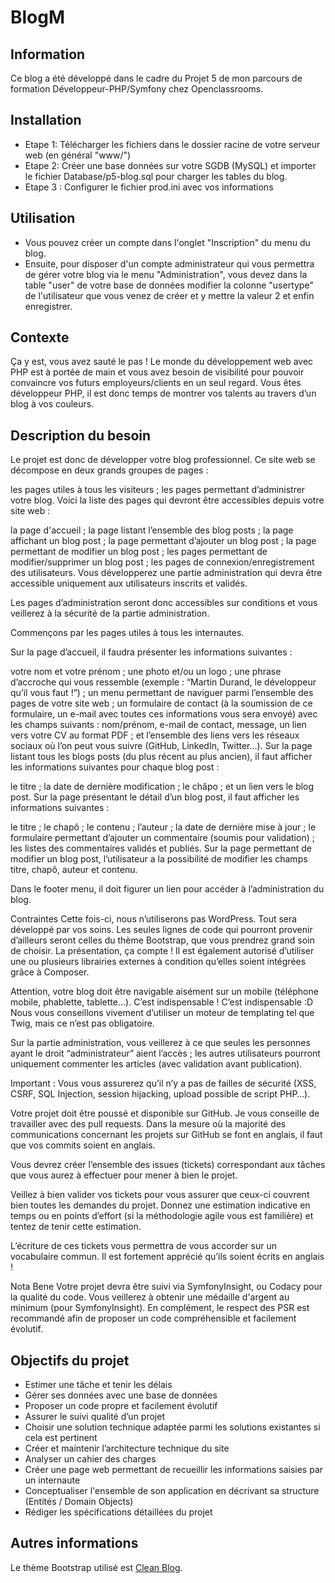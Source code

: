 # BlogM
## Information
Ce blog a été développé dans le cadre du Projet 5 de mon parcours de formation Développeur-PHP/Symfony chez Openclassrooms.

## Installation
* Etape 1: Télécharger les fichiers dans le dossier racine de votre serveur web (en général "www/")
* Etape 2: Créer une base données sur votre SGDB (MySQL) et importer le fichier Database/p5-blog.sql pour charger les tables du blog.
* Etape 3 : Configurer le fichier prod.ini avec vos informations

## Utilisation
* Vous pouvez créer un compte dans l'onglet "Inscription" du menu du blog.
* Ensuite, pour disposer d'un compte administrateur qui vous permettra de gérer votre blog via le menu "Administration", vous devez dans la table "user" de votre base de données modifier la colonne "usertype" de l'utilisateur que vous venez de créer et y mettre la valeur 2 et enfin enregistrer. 

## Contexte
Ça y est, vous avez sauté le pas ! Le monde du développement web avec PHP est à portée de main et vous avez besoin de visibilité pour pouvoir convaincre vos futurs employeurs/clients en un seul regard. Vous êtes développeur PHP, il est donc temps de montrer vos talents au travers d’un blog à vos couleurs.

## Description du besoin
Le projet est donc de développer votre blog professionnel. Ce site web se décompose en deux grands groupes de pages :

les pages utiles à tous les visiteurs ; les pages permettant d’administrer votre blog. Voici la liste des pages qui devront être accessibles depuis votre site web :

la page d'accueil ; la page listant l’ensemble des blog posts ; la page affichant un blog post ; la page permettant d’ajouter un blog post ; la page permettant de modifier un blog post ; les pages permettant de modifier/supprimer un blog post ; les pages de connexion/enregistrement des utilisateurs. Vous développerez une partie administration qui devra être accessible uniquement aux utilisateurs inscrits et validés.

Les pages d’administration seront donc accessibles sur conditions et vous veillerez à la sécurité de la partie administration.

Commençons par les pages utiles à tous les internautes.

Sur la page d’accueil, il faudra présenter les informations suivantes :

votre nom et votre prénom ; une photo et/ou un logo ; une phrase d’accroche qui vous ressemble (exemple : “Martin Durand, le développeur qu’il vous faut !”) ; un menu permettant de naviguer parmi l’ensemble des pages de votre site web ; un formulaire de contact (à la soumission de ce formulaire, un e-mail avec toutes ces informations vous sera envoyé) avec les champs suivants : nom/prénom, e-mail de contact, message, un lien vers votre CV au format PDF ; et l’ensemble des liens vers les réseaux sociaux où l’on peut vous suivre (GitHub, LinkedIn, Twitter…). Sur la page listant tous les blogs posts (du plus récent au plus ancien), il faut afficher les informations suivantes pour chaque blog post :

le titre ; la date de dernière modification ; le châpo ; et un lien vers le blog post. Sur la page présentant le détail d’un blog post, il faut afficher les informations suivantes :

le titre ; le chapô ; le contenu ; l’auteur ; la date de dernière mise à jour ; le formulaire permettant d’ajouter un commentaire (soumis pour validation) ; les listes des commentaires validés et publiés. Sur la page permettant de modifier un blog post, l’utilisateur a la possibilité de modifier les champs titre, chapô, auteur et contenu.

Dans le footer menu, il doit figurer un lien pour accéder à l’administration du blog.

Contraintes
Cette fois-ci, nous n’utiliserons pas WordPress. Tout sera développé par vos soins. Les seules lignes de code qui pourront provenir d’ailleurs seront celles du thème Bootstrap, que vous prendrez grand soin de choisir. La présentation, ça compte ! Il est également autorisé d’utiliser une ou plusieurs librairies externes à condition qu’elles soient intégrées grâce à Composer.

Attention, votre blog doit être navigable aisément sur un mobile (téléphone mobile, phablette, tablette…). C’est indispensable ! C’est indispensable :D Nous vous conseillons vivement d’utiliser un moteur de templating tel que Twig, mais ce n’est pas obligatoire.

Sur la partie administration, vous veillerez à ce que seules les personnes ayant le droit “administrateur” aient l’accès ; les autres utilisateurs pourront uniquement commenter les articles (avec validation avant publication).

Important : Vous vous assurerez qu’il n’y a pas de failles de sécurité (XSS, CSRF, SQL Injection, session hijacking, upload possible de script PHP…).

Votre projet doit être poussé et disponible sur GitHub. Je vous conseille de travailler avec des pull requests. Dans la mesure où la majorité des communications concernant les projets sur GitHub se font en anglais, il faut que vos commits soient en anglais.

Vous devrez créer l’ensemble des issues (tickets) correspondant aux tâches que vous aurez à effectuer pour mener à bien le projet.

Veillez à bien valider vos tickets pour vous assurer que ceux-ci couvrent bien toutes les demandes du projet. Donnez une estimation indicative en temps ou en points d’effort (si la méthodologie agile vous est familière) et tentez de tenir cette estimation.

L’écriture de ces tickets vous permettra de vous accorder sur un vocabulaire commun. Il est fortement apprécié qu’ils soient écrits en anglais !

Nota Bene Votre projet devra être suivi via SymfonyInsight, ou Codacy pour la qualité du code. Vous veillerez à obtenir une médaille d'argent au minimum (pour SymfonyInsight). En complément, le respect des PSR est recommandé afin de proposer un code compréhensible et facilement évolutif.

## Objectifs du projet
* Estimer une tâche et tenir les délais
* Gérer ses données avec une base de données
* Proposer un code propre et facilement évolutif
* Assurer le suivi qualité d’un projet
* Choisir une solution technique adaptée parmi les solutions existantes si cela est pertinent
* Créer et maintenir l’architecture technique du site
* Analyser un cahier des charges
* Créer une page web permettant de recueillir les informations saisies par un internaute
* Conceptualiser l'ensemble de son application en décrivant sa structure (Entités / Domain Objects)
* Rédiger les spécifications détaillées du projet

## Autres informations
Le thème Bootstrap utilisé est [Clean Blog](https://startbootstrap.com/theme/clean-blog). 
